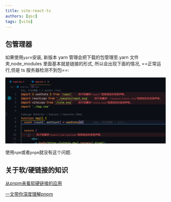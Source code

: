 ```yaml
---
title: vite-react-ts
authors: [qsc]
tags: [vite]
---
```


## 包管理器

如果使用`yarn`安装, 新版本 yarn 管理会把下载的包管理至.yarn 文件夹,node_modules 里面基本就是链接的形式, 所以会出现下面的情况, ==正常运行,但是 ts 服务器检测不到包==:

![vite-react-ts-01-yarn.png](./img/vite-react-ts-01-yarn.png)

使用`npm`或者`pnpm`就没有这个问题.



## 关于软/硬链接的知识

[从pnpm来看软硬链接的应用](https://mp.weixin.qq.com/s/IQjgzwFHDdXeTMG3GZunzw)

[一文带你深度理解pnpm](https://mp.weixin.qq.com/s/7gwJZruwCbKwxqWlXvA3fQ)

